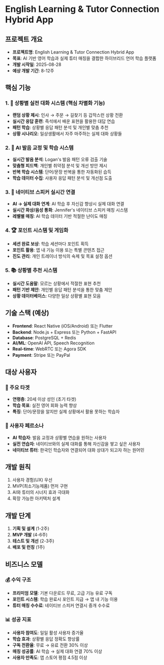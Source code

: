 # English Learning & Tutor Connection Hybrid App

## 프로젝트 개요
- **프로젝트명**: English Learning & Tutor Connection Hybrid App
- **목표**: AI 기반 영어 학습과 실제 튜터 매칭을 결합한 하이브리드 언어 학습 플랫폼
- **개발 시작일**: 2025-08-28
- **예상 개발 기간**: 8-12주

## 핵심 기능

### 1. 🎯 상황별 실전 대화 시스템 (핵심 차별화 기능)
- **랜덤 상황 제시**: 인사 → 주문 → 길찾기 등 갑작스런 상황 전환
- **실시간 응답 훈련**: 즉석에서 배운 표현을 활용한 대답 연습
- **패턴 학습**: 상황별 응답 패턴 분석 및 개인별 맞춤 추천
- **상황 시나리오**: 일상생활에서 자주 마주하는 실제 대화 상황들

### 2. 🤖 AI 발음 교정 및 학습 시스템
- **실시간 발음 분석**: Logan's 발음 패턴 오류 검출 기술
- **맞춤형 피드백**: 개인별 취약점 분석 및 개선 방안 제시
- **반복 학습 시스템**: 단어/문장 반복을 통한 자동화된 습득
- **학습 데이터 수집**: 사용자 응답 패턴 분석 및 개선점 도출

### 3. 👥 네이티브 스피커 실시간 연결
- **AI → 실제 대화 연계**: AI 학습 후 자신감 향상시 실제 대화 연결
- **실시간 화상/음성 통화**: Jennifer's 네이티브 스피커 매칭 시스템
- **레벨별 매칭**: AI 학습 데이터 기반 적절한 난이도 매칭

### 4. 🏆 포인트 시스템 및 게임화
- **세션 완료 보상**: 학습 세션마다 포인트 획득
- **포인트 활용**: 앱 내 기능 이용 또는 특별 콘텐츠 접근
- **진도 관리**: 개인 트레이너 방식의 숙제 및 목표 설정 옵션

### 5. 📚 상황별 추천 시스템
- **실시간 도움말**: 모르는 상황에서 적절한 표현 추천
- **패턴 기반 제안**: 개인별 응답 패턴 분석을 통한 맞춤 제안
- **상황 데이터베이스**: 다양한 일상 상황별 표현 모음

## 기술 스택 (예상)
- **Frontend**: React Native (iOS/Android) 또는 Flutter
- **Backend**: Node.js + Express 또는 Python + FastAPI
- **Database**: PostgreSQL + Redis
- **AI/ML**: OpenAI API, Speech Recognition
- **Real-time**: WebRTC 또는 Agora SDK
- **Payment**: Stripe 또는 PayPal

## 대상 사용자

### 🎯 주요 타겟
- **연령층**: 20세 이상 성인 (초기 타겟)
- **학습 목표**: 실전 영어 회화 능력 향상
- **특징**: 단어/문장을 알지만 실제 상황에서 활용 못하는 학습자

### 👥 사용자 페르소나
- **AI 학습자**: 발음 교정과 상황별 연습을 원하는 사용자
- **실전 연습자**: 네이티브와의 실제 대화를 통해 자신감을 쌓고 싶은 사용자
- **네이티브 튜터**: 한국인 학습자와 연결되어 대화 상대가 되고자 하는 원어민

## 개발 원칙
1. 사용자 경험(UX) 우선
2. MVP(최소기능제품) 먼저 구현
3. AI와 튜터의 시너지 효과 극대화
4. 확장 가능한 아키텍처 설계

## 개발 단계
1. **기획 및 설계** (1-2주)
2. **MVP 개발** (4-6주)  
3. **테스트 및 개선** (2-3주)
4. **배포 및 런칭** (1주)

## 비즈니스 모델

### 💰 수익 구조
- **프리미엄 모델**: 기본 다운로드 무료, 고급 기능 유료 구독
- **포인트 시스템**: 학습 완료시 포인트 지급 → 앱 내 기능 이용
- **튜터 매칭 수수료**: 네이티브 스피커 연결시 중개 수수료

### 📊 성공 지표
- **사용자 참여도**: 일일 활성 사용자 증가율
- **학습 효과**: 상황별 응답 정확도 향상률
- **구독 전환율**: 무료 → 유료 전환 30% 이상
- **매칭 성공률**: AI 학습 → 실제 대화 연결 70% 이상
- **사용자 만족도**: 앱 스토어 평점 4.5점 이상